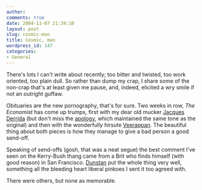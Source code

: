 ```yaml
---
author:
comments: true
date: 2004-11-07 21:34:10
layout: post
slug: cosmic-man
title: Cosmic, man
wordpress_id: 147
categories:
- General
---
```


There's lots I can't write about recently; too bitter and twisted, too work oriented, too plain dull. So rather than dump my crap, I share some of the non-crap that's at least given me pause, and, indeed, elicited a wry smile if not an outright guffaw.

Obituaries are the new pornography, that's for sure. Two weeks in row, _The Economist_ has come up trumps, first with my dear old mucker [Jacques Derrida](http://www.economist.com/displaystory.cfm?story_id=3308320) (but don't miss the [apology](http://www.economist.com/displaystory.cfm?story_id=3352746), which maintained the same tone as the original) and then with the wonderfully hirsute [Veerappan](http://www.economist.com/displaystory.cfm?story_id=3329040).  The beautiful thing about both pieces is how they manage to give a bad person a good send-off.

Speaking of send-offs (gosh, that was a neat segue) the best comment I've seen on the Kerry-Bush thang came from a Brit who finds himself (with good reason) in San Francisco. [Dunstan](http://www.1976design.com/blog/archive/2004/11/04/final-thoughts-us-elections/) put the whole thing very well, something all the bleeding heart liberal pinkoes I sent it too agreed with.

There were others, but none as memorable.

